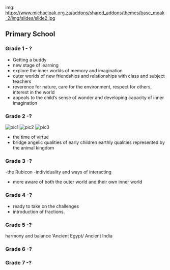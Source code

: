 img: https://www.michaeloak.org.za/addons/shared_addons/themes/base_moak_2/img/slides/slide2.jpg

## Primary School 


### Grade 1 - ?
- Getting a buddy
- new stage of learning
- explore the inner worlds of memory and imagination
- outer worlds of new friendships and relationships with class and subject teachers
- reverence for nature, care for the environment, respect for others, interest in the world 
- appeals to the child’s sense of wonder and developing capacity of inner imagination

### Grade 2 -?

![pic1](https://www.michaeloak.org.za/files/thumb/8f224530785203d/90/90)
![pic2](https://www.michaeloak.org.za/files/thumb/39539f4f7d530c9/90/90)
![pic3](https://www.michaeloak.org.za/files/thumb/805249990481b39/90/90)
- the time of virtue
- bridge angelic qualities of early children earthly qualities represented by the animal kingdom

### Grade 3 -?
-the Rubicon
-individuality and ways of interacting 
- more aware of both the outer world and their own inner world

### Grade 4 -?
- ready to take on the challenges
-  introduction of fractions.

### Grade 5 -?
harmony and balance
‘Ancient Egypt/ Ancient India

### Grade 6 -?

### Grade 7 -?


